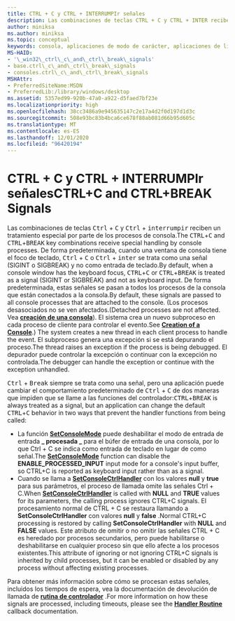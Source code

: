```yaml
---
title: CTRL + C y CTRL + INTERRUMPIr señales
description: Las combinaciones de teclas CTRL + C y CTRL + INTER reciben un tratamiento especial por parte de los procesos de consola.
author: miniksa
ms.author: miniksa
ms.topic: conceptual
keywords: consola, aplicaciones de modo de carácter, aplicaciones de línea de comandos, aplicaciones de terminal, API de consola
MS-HAID:
- '\_win32\_ctrl\_c\_and\_ctrl\_break\_signals'
- base.ctrl\_c\_and\_ctrl\_break\_signals
- consoles.ctrl\_c\_and\_ctrl\_break\_signals
MSHAttr:
- PreferredSiteName:MSDN
- PreferredLib:/library/windows/desktop
ms.assetid: 5357ed99-920b-47a0-a922-d5faed7bf23e
ms.localizationpriority: high
ms.openlocfilehash: 38cc3486a9e945635147c2e17a4d2f0d197d1d3c
ms.sourcegitcommit: 508e93bc83b4bca6ce678f88ab081d66b95d605c
ms.translationtype: MT
ms.contentlocale: es-ES
ms.lasthandoff: 12/01/2020
ms.locfileid: "96420194"
---
```

# <a name="ctrlc-and-ctrlbreak-signals"></a><span data-ttu-id="5f975-104">CTRL + C y CTRL + INTERRUMPIr señales</span><span class="sxs-lookup"><span data-stu-id="5f975-104">CTRL+C and CTRL+BREAK Signals</span></span>

<span data-ttu-id="5f975-105">Las combinaciones de teclas <kbd>Ctrl</kbd> + <kbd>C</kbd> y <kbd>Ctrl</kbd> + <kbd>interrumpir</kbd> reciben un tratamiento especial por parte de los procesos de consola.</span><span class="sxs-lookup"><span data-stu-id="5f975-105">The <kbd>CTRL</kbd>+<kbd>C</kbd> and <kbd>CTRL</kbd>+<kbd>BREAK</kbd> key combinations receive special handling by console processes.</span></span> <span data-ttu-id="5f975-106">De forma predeterminada, cuando una ventana de consola tiene el foco de teclado, <kbd>Ctrl</kbd> + <kbd>C</kbd> o <kbd>Ctrl</kbd> + <kbd>inter</kbd> se trata como una señal (SIGINT o SIGBREAK) y no como entrada de teclado.</span><span class="sxs-lookup"><span data-stu-id="5f975-106">By default, when a console window has the keyboard focus, <kbd>CTRL</kbd>+<kbd>C</kbd> or <kbd>CTRL</kbd>+<kbd>BREAK</kbd> is treated as a signal (SIGINT or SIGBREAK) and not as keyboard input.</span></span> <span data-ttu-id="5f975-107">De forma predeterminada, estas señales se pasan a todos los procesos de la consola que están conectados a la consola.</span><span class="sxs-lookup"><span data-stu-id="5f975-107">By default, these signals are passed to all console processes that are attached to the console.</span></span> <span data-ttu-id="5f975-108">(Los procesos desasociados no se ven afectados.</span><span class="sxs-lookup"><span data-stu-id="5f975-108">(Detached processes are not affected.</span></span> <span data-ttu-id="5f975-109">Vea [**creación de una consola**](creation-of-a-console.md)). El sistema crea un nuevo subproceso en cada proceso de cliente para controlar el evento.</span><span class="sxs-lookup"><span data-stu-id="5f975-109">See [**Creation of a Console**](creation-of-a-console.md).) The system creates a new thread in each client process to handle the event.</span></span> <span data-ttu-id="5f975-110">El subproceso genera una excepción si se está depurando el proceso.</span><span class="sxs-lookup"><span data-stu-id="5f975-110">The thread raises an exception if the process is being debugged.</span></span> <span data-ttu-id="5f975-111">El depurador puede controlar la excepción o continuar con la excepción no controlada.</span><span class="sxs-lookup"><span data-stu-id="5f975-111">The debugger can handle the exception or continue with the exception unhandled.</span></span>

<span data-ttu-id="5f975-112"><kbd>Ctrl</kbd> + <kbd>Break</kbd> siempre se trata como una señal, pero una aplicación puede cambiar el comportamiento predeterminado de <kbd>Ctrl</kbd> + <kbd>C</kbd> de dos maneras que impiden que se llame a las funciones del controlador:</span><span class="sxs-lookup"><span data-stu-id="5f975-112"><kbd>CTRL</kbd>+<kbd>BREAK</kbd> is always treated as a signal, but an application can change the default <kbd>CTRL</kbd>+<kbd>C</kbd> behavior in two ways that prevent the handler functions from being called:</span></span>

- <span data-ttu-id="5f975-113">La función [**SetConsoleMode**](setconsolemode.md) puede deshabilitar el modo de entrada de entrada **\_ procesada \_** para el búfer de entrada de una consola, por lo que Ctrl + C se indica como entrada de teclado en lugar de como señal.</span><span class="sxs-lookup"><span data-stu-id="5f975-113">The [**SetConsoleMode**](setconsolemode.md) function can disable the **ENABLE\_PROCESSED\_INPUT** input mode for a console's input buffer, so CTRL+C is reported as keyboard input rather than as a signal.</span></span>
- <span data-ttu-id="5f975-114">Cuando se llama a [**SetConsoleCtrlHandler**](setconsolectrlhandler.md) con los valores **null** y **true** para sus parámetros, el proceso de llamada omite las señales Ctrl + C.</span><span class="sxs-lookup"><span data-stu-id="5f975-114">When [**SetConsoleCtrlHandler**](setconsolectrlhandler.md) is called with **NULL** and **TRUE** values for its parameters, the calling process ignores CTRL+C signals.</span></span> <span data-ttu-id="5f975-115">El procesamiento normal de CTRL + C se restaura llamando a **SetConsoleCtrlHandler** con valores **null** y **false** .</span><span class="sxs-lookup"><span data-stu-id="5f975-115">Normal CTRL+C processing is restored by calling **SetConsoleCtrlHandler** with **NULL** and **FALSE** values.</span></span> <span data-ttu-id="5f975-116">Este atributo de omitir o no omitir las señales CTRL + C es heredado por procesos secundarios, pero puede habilitarse o deshabilitarse en cualquier proceso sin que ello afecte a los procesos existentes.</span><span class="sxs-lookup"><span data-stu-id="5f975-116">This attribute of ignoring or not ignoring CTRL+C signals is inherited by child processes, but it can be enabled or disabled by any process without affecting existing processes.</span></span>

<span data-ttu-id="5f975-117">Para obtener más información sobre cómo se procesan estas señales, incluidos los tiempos de espera, vea la documentación de devolución de llamada de [**rutina de controlador**](handlerroutine.md) .</span><span class="sxs-lookup"><span data-stu-id="5f975-117">For more information on how these signals are processed, including timeouts, please see the [**Handler Routine**](handlerroutine.md) callback documentation.</span></span>
